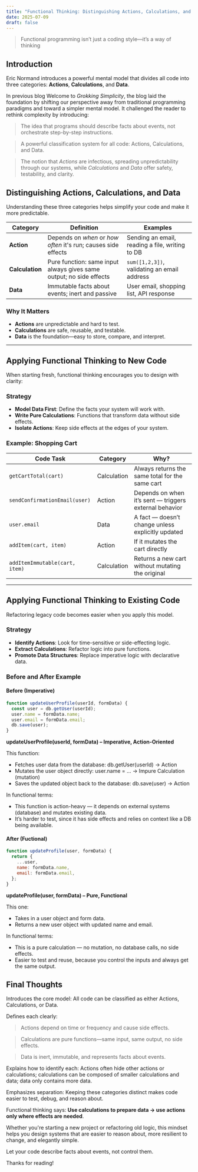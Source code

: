 ```yaml
---
title: "Functional Thinking: Distinguishing Actions, Calculations, and Data"
date: 2025-07-09
draft: false
---
```


> Functional programming isn’t just a coding style—it’s a way of thinking

## Introduction

Eric Normand introduces a powerful mental model that divides all code into three categories: **Actions**, **Calculations**, and **Data**.

In previous blog Welcome to _Grokking Simplicity_, the blog laid the foundation by shifting our perspective away from traditional programming paradigms and toward a simpler mental model. It challenged the reader to rethink complexity by introducing:

> The idea that programs should describe facts about events, not orchestrate step-by-step instructions.

> A powerful classification system for all code: Actions, Calculations, and Data.

> The notion that _Actions_ are infectious, spreading unpredictability through our systems, while _Calculations_ and _Data_ offer safety, testability, and clarity.

## Distinguishing Actions, Calculations, and Data

Understanding these three categories helps simplify your code and make it more predictable.

| Category        | Definition                                                          | Examples                                        |
| --------------- | ------------------------------------------------------------------- | ----------------------------------------------- |
| **Action**      | Depends on _when_ or _how often_ it's run; causes side effects      | Sending an email, reading a file, writing to DB |
| **Calculation** | Pure function: same input always gives same output; no side effects | `sum([1,2,3])`, validating an email address     |
| **Data**        | Immutable facts about events; inert and passive                     | User email, shopping list, API response         |

### Why It Matters

- **Actions** are unpredictable and hard to test.
- **Calculations** are safe, reusable, and testable.
- **Data** is the foundation—easy to store, compare, and interpret.

---

## Applying Functional Thinking to New Code

When starting fresh, functional thinking encourages you to design with clarity:

### Strategy

- **Model Data First**: Define the facts your system will work with.
- **Write Pure Calculations**: Functions that transform data without side effects.
- **Isolate Actions**: Keep side effects at the edges of your system.

### Example: Shopping Cart

| Code Task                      | Category    | Why?                                                   |
| ------------------------------ | ----------- | ------------------------------------------------------ |
| `getCartTotal(cart)`           | Calculation | Always returns the same total for the same cart        |
| `sendConfirmationEmail(user)`  | Action      | Depends on when it’s sent — triggers external behavior |
| `user.email`                   | Data        | A fact — doesn’t change unless explicitly updated      |
| `addItem(cart, item)`          | Action      | If it mutates the cart directly                        |
| `addItemImmutable(cart, item)` | Calculation | Returns a new cart without mutating the original       |

---

## Applying Functional Thinking to Existing Code

Refactoring legacy code becomes easier when you apply this model.

### Strategy

- **Identify Actions**: Look for time-sensitive or side-effecting logic.
- **Extract Calculations**: Refactor logic into pure functions.
- **Promote Data Structures**: Replace imperative logic with declarative data.

### Before and After Example

#### Before (Imperative)

```js
function updateUserProfile(userId, formData) {
  const user = db.getUser(userId);
  user.name = formData.name;
  user.email = formData.email;
  db.save(user);
}
```

**updateUserProfile(userId, formData) – Imperative, Action-Oriented**

This function:

- Fetches user data from the database: db.getUser(userId) -> Action
- Mutates the user object directly: user.name = ... -> Impure Calculation (mutation)
- Saves the updated object back to the database: db.save(user) -> Action

In functional terms:

- This function is action-heavy — it depends on external systems (database) and mutates existing data.
- It’s harder to test, since it has side effects and relies on context like a DB being available.

#### After (Fuctional)

```js
function updateProfile(user, formData) {
  return {
    ...user,
    name: formData.name,
    email: formData.email,
  };
}
```

**updateProfile(user, formData) – Pure, Functional**

This one:

- Takes in a user object and form data.
- Returns a new user object with updated name and email.

In functional terms:

- This is a pure calculation — no mutation, no database calls, no side effects.
- Easier to test and reuse, because you control the inputs and always get the same output.

## Final Thoughts

Introduces the core model: All code can be classified as either Actions, Calculations, or Data.

Defines each clearly:

> Actions depend on time or frequency and cause side effects.

> Calculations are pure functions—same input, same output, no side effects.

> Data is inert, immutable, and represents facts about events.

Explains how to identify each: Actions often hide other actions or calculations; calculations can be composed of smaller calculations and data; data only contains more data.

Emphasizes separation: Keeping these categories distinct makes code easier to test, debug, and reason about.

Functional thinking says: **Use calculations to prepare data → use actions only where effects are needed**.

Whether you're starting a new project or refactoring old logic, this mindset helps you design systems that are easier to reason about, more resilient to change, and elegantly simple.

Let your code describe facts about events, not control them.

Thanks for reading!
